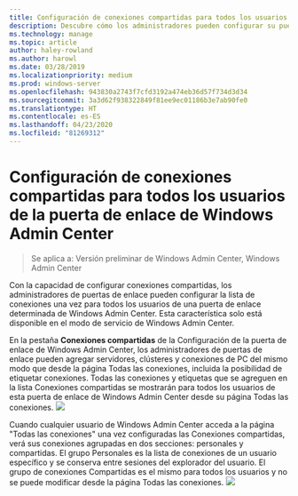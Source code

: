 ```yaml
---
title: Configuración de conexiones compartidas para todos los usuarios de la puerta de enlace de Windows Admin Center
description: Descubre cómo los administradores pueden configurar su puerta de enlace de Windows Admin Center (proyecto Honolulu) una vez para que todos los usuarios puedan compartir una única lista de conexiones.
ms.technology: manage
ms.topic: article
author: haley-rowland
ms.author: harowl
ms.date: 03/28/2019
ms.localizationpriority: medium
ms.prod: windows-server
ms.openlocfilehash: 943830a2743f7cfd3192a474eb36d57f734d3d34
ms.sourcegitcommit: 3a3d62f938322849f81ee9ec01186b3e7ab90fe0
ms.translationtype: HT
ms.contentlocale: es-ES
ms.lasthandoff: 04/23/2020
ms.locfileid: "81269312"
---
```

# <a name="configure-shared-connections-for-all-users-of-the-windows-admin-center-gateway"></a>Configuración de conexiones compartidas para todos los usuarios de la puerta de enlace de Windows Admin Center

> Se aplica a: Versión preliminar de Windows Admin Center, Windows Admin Center

Con la capacidad de configurar conexiones compartidas, los administradores de puertas de enlace pueden configurar la lista de conexiones una vez para todos los usuarios de una puerta de enlace determinada de Windows Admin Center. Esta característica solo está disponible en el modo de servicio de Windows Admin Center.

En la pestaña **Conexiones compartidas** de la Configuración de la puerta de enlace de Windows Admin Center, los administradores de puertas de enlace pueden agregar servidores, clústeres y conexiones de PC del mismo modo que desde la página Todas las conexiones, incluida la posibilidad de etiquetar conexiones. Todas las conexiones y etiquetas que se agreguen en la lista Conexiones compartidas se mostrarán para todos los usuarios de esta puerta de enlace de Windows Admin Center desde su página Todas las conexiones.
    ![](../media/shared-cnxns-1.png)

Cuando cualquier usuario de Windows Admin Center acceda a la página "Todas las conexiones" una vez configuradas las Conexiones compartidas, verá sus conexiones agrupadas en dos secciones: personales y compartidas. El grupo Personales es la lista de conexiones de un usuario específico y se conserva entre sesiones del explorador del usuario. El grupo de conexiones Compartidas es el mismo para todos los usuarios y no se puede modificar desde la página Todas las conexiones.
![](../media/shared-cnxns-2.png)